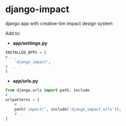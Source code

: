 # django-impact
django app with creative-tim impact design system

Add to:
- **app/settings.py**

```python
INSTALLED_APPS = [
# ...
    'django_impact',
# ...
]
```

- **app/urls.py**

```python
from django.urls import path, include
# ...
urlpatterns = [
    # ...
    path('impact/', include('django_impact.urls')),
    # ...
]

```